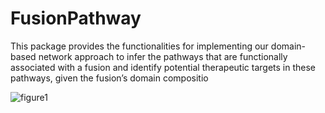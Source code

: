 # FusionPathway

This package provides the functionalities for implementing our domain-based network approach to infer the pathways that are functionally associated with a fusion and identify potential therapeutic targets in these pathways, given the fusion’s domain compositio

![figure1](https://user-images.githubusercontent.com/14062661/30707054-ded42b02-9ebf-11e7-872e-6d50b13302c7.jpg)
